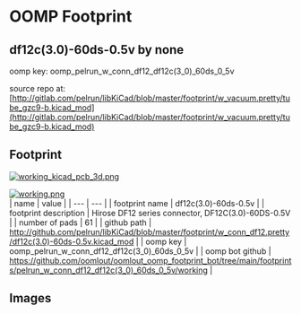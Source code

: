 # OOMP Footprint  
## df12c(3.0)-60ds-0.5v  by none  
  
oomp key: oomp_pelrun_w_conn_df12_df12c(3_0)_60ds_0_5v  
  
source repo at: [http://gitlab.com/pelrun/libKiCad/blob/master/footprint/w_vacuum.pretty/tube_gzc9-b.kicad_mod](http://gitlab.com/pelrun/libKiCad/blob/master/footprint/w_vacuum.pretty/tube_gzc9-b.kicad_mod)  
## Footprint  
  
[![working_kicad_pcb_3d.png](working_kicad_pcb_3d_600.png)](working_kicad_pcb_3d.png)  
  
[![working.png](working_600.png)](working.png)  
| name | value | 
| --- | --- | 
| footprint name | df12c(3.0)-60ds-0.5v | 
| footprint description | Hirose DF12 series connector, DF12C(3.0)-60DS-0.5V | 
| number of pads | 61 | 
| github path | http://github.com/pelrun/libKiCad/blob/master/footprint/w_conn_df12.pretty/df12c(3.0)-60ds-0.5v.kicad_mod | 
| oomp key | oomp_pelrun_w_conn_df12_df12c(3_0)_60ds_0_5v | 
| oomp bot github | https://github.com/oomlout/oomlout_oomp_footprint_bot/tree/main/footprints/pelrun_w_conn_df12_df12c(3_0)_60ds_0_5v/working | 
## Images  
